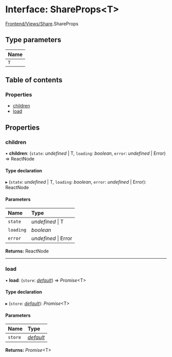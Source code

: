 # Interface: ShareProps<T\>

[Frontend/Views/Share](../modules/frontend_views_share.md).ShareProps

## Type parameters

| Name |
| :--- |
| `T`  |

## Table of contents

### Properties

- [children](frontend_views_share.shareprops.md#children)
- [load](frontend_views_share.shareprops.md#load)

## Properties

### children

• **children**: (`state`: _undefined_ \| T, `loading`: _boolean_, `error`: _undefined_ \| Error) => ReactNode

#### Type declaration

▸ (`state`: _undefined_ \| T, `loading`: _boolean_, `error`: _undefined_ \| Error): ReactNode

#### Parameters

| Name      | Type                 |
| :-------- | :------------------- |
| `state`   | _undefined_ \| T     |
| `loading` | _boolean_            |
| `error`   | _undefined_ \| Error |

**Returns:** ReactNode

---

### load

• **load**: (`store`: [_default_](../classes/backend_storage_readerdatastore.default.md)) => _Promise_<T\>

#### Type declaration

▸ (`store`: [_default_](../classes/backend_storage_readerdatastore.default.md)): _Promise_<T\>

#### Parameters

| Name    | Type                                                               |
| :------ | :----------------------------------------------------------------- |
| `store` | [_default_](../classes/backend_storage_readerdatastore.default.md) |

**Returns:** _Promise_<T\>

